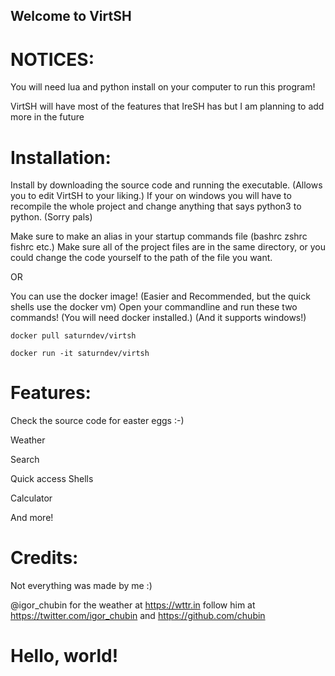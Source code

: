 ## Welcome to VirtSH

# NOTICES:
You will need lua and python install on your computer to run this program!

VirtSH will have most of the features that IreSH has but I am planning to add more in the future

# Installation:

Install by downloading the source code and running the executable. (Allows you to edit VirtSH to your liking.)
If your on windows you will have to recompile the whole project and change anything that says python3 to python. (Sorry pals)

Make sure to make an alias in your startup commands file (bashrc zshrc fishrc etc.)
Make sure all of the project files are in the same directory, or you could change the code yourself to the path of the file you want.

OR

You can use the docker image! (Easier and Recommended, but the quick shells use the docker vm)
Open your commandline and run these two commands! (You will need docker installed.) (And it supports windows!)

```
docker pull saturndev/virtsh
```

```
docker run -it saturndev/virtsh
```

# Features:

Check the source code for easter eggs :-)

Weather

Search

Quick access Shells

Calculator

And more!

# Credits:
Not everything was made by me :)


@igor_chubin for the weather at https://wttr.in follow him at https://twitter.com/igor_chubin and https://github.com/chubin


# Hello, world!
